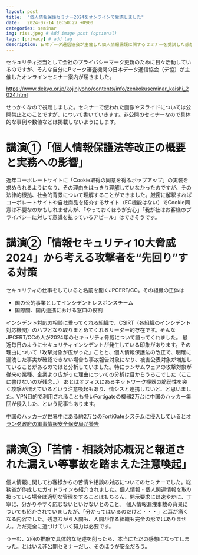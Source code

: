 ```yaml
---
layout: post
title:  "個人情報保護セミナー2024をオンラインで受講しました"
date:   2024-07-14 10:50:27 +0900
categories: seminar
img: riss.jpeg # Add image post (optional)
tags: [privacy] # add tag
description: 日本データ通信協会が主催した個人情報保護に関するセミナーを受講した感想
---
```


セキュリティ担当として会社のプライバシーマーク更新のために日々活動しているのですが、そんな自分にPマーク審査機関の日本データ通信協会（デ協）が主催したオンラインセミナー案内が届きました。

https://www.dekyo.or.jp/kojinjyoho/contents/info/zenkokuseminar_kaishi_2024.html

せっかくなので視聴しました。セミナーで使われた画像やスライドについては公開禁止とのことですが、について書いていきます。非公開のセミナーなので具体的な事例や数値などは掲載しないようにします。

# 講演①「個人情報保護法等改正の概要と実務への影響」
近年コーポレートサイトに「Cookie取得の同意を得るポップアップ」の実装を求められるようになり、その理由をはっきり理解していなかったのですが、その法律的根拠、社会的背景について理解することができました。厳密に解釈すればコーポレートサイトや自社商品を紹介するサイト（EC機能はない）でCookie同意は不要なのかもしれませんが、「やっておくほうが安心」「我が社はお客様のプライバシーに対して意識を払っているアピール」はできそうです。

# 講演②「情報セキュリティ10大脅威 2024」から考える攻撃者を“先回り”する対策
セキュリティの仕事をしていると名前を聞くJPCERT/CC。その組織の正体は

- 国の公的事業としてインシデントレスポンスチーム
- 国際間、国内連携における窓口の役割

インシデント対応の相談に乗ってくれる組織で、CSIRT（各組織のインシデント対応機関）のハブとなり取りまとめてくれるリーダー的存在です。そんなJPCERT/CCの人が2024年のセキュリティ脅威について語ってくれました。
最近毎日のようにセキュリティインシデントが発生している印象があります。その理由について「攻撃対象が広がった」ことと、個人情報保護法の改正で、明確に漏洩した事実が確認できない場合も事故報告対象になり、被害公表対象が増加していることがあるのではと分析していました。特にランサムウェアの攻撃対象が従来の業種、企業より広がった理由についての分析は目からうろこでした（ここに書けないのが残念…）
あとはオフィスにあるネットワーク機器の脆弱性を突く攻撃が増えているという注意喚起もあり、情シスと連携しないと、と思いました。VPN目的で利用されることも多いFortigateの機器2万台に中国のハッカー集団が侵入した、という記事もあります。

[中国のハッカーが世界中にある約2万台のFortiGateシステムに侵入しているとオランダ政府の軍事情報安全保安局が警告](https://gigazine.net/news/20240612-chinese-hacker-fortigate/)

# 講演③「苦情・相談対応概況と報道された漏えい等事故を踏まえた注意喚起」
個人情報に関してお客様からの苦情や相談の対応についてのセミナーでした。総務省が作成したガイドラインも紹介されました。個人情報・個人関連情報を取り扱っている場合は適切な管理をすることはもちろん、開示要求には速やかに、丁寧に、分かりやすく応じないといけないとのこと。
個人情報漏洩事故の背景についても紹介されていましたが、「分かってはいるのだけど・・・」と耳が痛くなる内容でした。残念ながら人間も、人間が作る組織も完全の形ではありません。ただ完全に近づけていく努力は必要です。

うーむ、2回の推敲で具体的な記述を削ったら、本当にただの感想になってしまった。とはいえ非公開セミナーだし、そのほうが安全だろう。